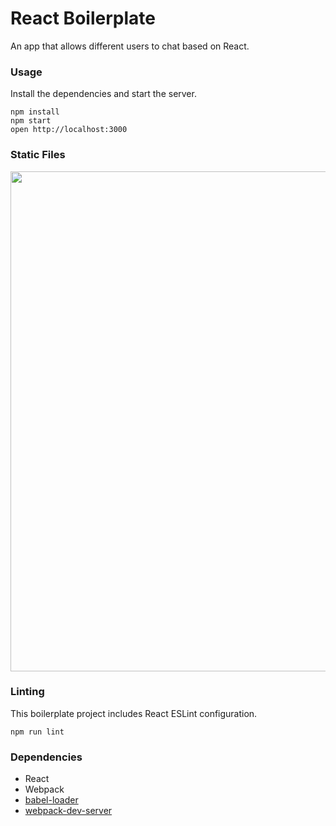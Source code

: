 React Boilerplate
=====================

An app that allows different users to chat based on React.

### Usage

Install the dependencies and start the server.

```
npm install
npm start
open http://localhost:3000
```

### Static Files

<img src="./Images/ScreenRecording2019-07-05at1.gif" width="800">

### Linting

This boilerplate project includes React ESLint configuration.

```
npm run lint
```

### Dependencies

* React
* Webpack
* [babel-loader](https://github.com/babel/babel-loader)
* [webpack-dev-server](https://github.com/webpack/webpack-dev-server)
